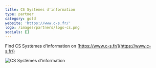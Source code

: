 ```yaml
---
title: CS Systèmes d'information
type: partner
category: gold
website: 'https://www.c-s.fr/'
logo: /images/partners/logo-cs.png
socials: []
---
```


Find CS Systèmes d'information on [https://www.c-s.fr/](https://www.c-s.fr/)

![CS Systèmes d'information](/images/partners/logo-cs.png)
